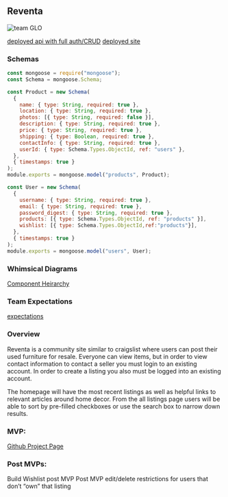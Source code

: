 ## Reventa

![team GLO](https://res.cloudinary.com/dpbzq29kr/image/upload/c_scale,h_428/v1615237662/Image_from_iOS_qib6xu.jpg)

[deployed api with full auth/CRUD](https://reventa-server.herokuapp.com/api)
[deployed site](https://reventa.netlify.app/)

### Schemas

```javascript
const mongoose = require("mongoose");
const Schema = mongoose.Schema;

const Product = new Schema(
  {
    name: { type: String, required: true },
    location: { type: String, required: true },
    photos: [{ type: String, required: false }],
    description: { type: String, required: true },
    price: { type: String, required: true },
    shipping: { type: Boolean, required: true },
    contactInfo: { type: String, required: true },
    userId: { type: Schema.Types.ObjectId, ref: "users" },
  },
  { timestamps: true }
);
module.exports = mongoose.model("products", Product);

const User = new Schema(
  {
    username: { type: String, required: true },
    email: { type: String, required: true },
    password_digest: { type: String, required: true },
    products: [{ type: Schema.Types.ObjectId, ref: "products" }],
    wishlist: [{ type: Schema.Types.ObjectId,ref:"products"}],
  },
  { timestamps: true }
);
module.exports = mongoose.model("users", User);
```

### Whimsical Diagrams

[Component Heirarchy](https://res.cloudinary.com/dpbzq29kr/image/upload/v1615234934/Screen_Shot_2021-03-08_at_3.20.05_PM_dgf3pw.png)

### Team Expectations

[expectations](https://docs.google.com/document/d/1N40wucCU4Yystfjp813wbzgSCg4I6vNr7_FVhVyI2ic/edit?usp=sharing)

### Overview

Reventa is a community site similar to craigslist where users can post their used furniture for resale. Everyone can view items, but in order to view contact information to contact a seller you must login to an existing account. In order to create a listing you also must be logged into an existing account.

The homepage will have the most recent listings as well as helpful links to relevant articles around home decor. From the all listings page users will be able to sort by pre-filled checkboxes or use the search box to narrow down results.

### MVP:

[Github Project Page](https://github.com/ginestah/reventa/projects/1)

### Post MVPs:

Build Wishlist post MVP
Post MVP edit/delete restrictions for users that don’t “own” that listing
